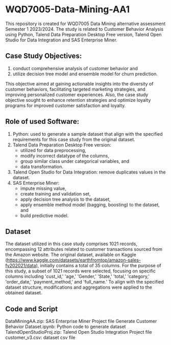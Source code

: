 # WQD7005-Data-Mining-AA1
This repository is created for WQD7005 Data Mining alternative assessment Semester 1 2023/2024. The study is related to Customer Behavior Analysis using Python, Talend Data Preparation Desktop Free version, Talend Open Studio for Data Integration and SAS Enterprise Miner.

## Case Study Objectives:
1. conduct comprehensive analysis of customer behavior and
2. utilize decision tree model and ensemble model for churn prediction.

This objective aimed at gaining actionable insights into the diversity of customer behaviors, facilitating targeted marketing strategies, and improving personalized customer experiences. Also, the case study objective sought to enhance retention strategies and optimize loyalty programs for improved customer satisfaction and loyalty.

## Role of used Software:
1. Python: used to generate a sample dataset that align with the specified requirements for this case study from the original dataset.
2. Talend Data Preparation Desktop Free version:
   - utilized for data preprocessing,
   - modify incorrect datatype of the columns,
   - group similar class under categorical variables, and
   - data transformation.
4. Talend Open Studio for Data Integration: remove duplicates values in the dataset.
6. SAS Enterprise Miner:
   - impute missing value,
   - create training and validation set,
   - apply decision tree analysis to the dataset,
   - apply ensemble method model (bagging, boosting) to the dataset, and
   - build predictive model.

## Dataset
The dataset utilized in this case study comprises 1021 records, encompassing 12 attributes related to customer transactions sourced from the Amazon website. The original dataset, available on Kaggle (https://www.kaggle.com/datasets/earthfromtop/amazon-sales-fy202021/data), initially contains a total of 35 columns. For the purpose of this study, a subset of 1021 records were selected, focusing on specific columns including 'cust_id,' 'age,' 'Gender,' 'State,' 'total,' 'category,' 'order_date,' 'payment_method,' and 'full_name.' To align with the specified dataset structure, modifications and aggregations were applied to the obtained dataset.

## Code and Script
DataMiningAA.zip: SAS Enterprise Miner Project file
Generate Customer Behavior Dataset.ipynb: Python code to generate dataset
TalendOpenStudioProj.zip: Talend Open Studio Integration Project file
customer_v3.csv: dataset csv file
